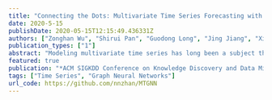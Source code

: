 ```yaml
---
title: "Connecting the Dots: Multivariate Time Series Forecasting with Graph Neural Networks"
date: 2020-5-15
publishDate: 2020-05-15T12:15:49.436331Z
authors: ["Zonghan Wu", "Shirui Pan", "Guodong Long", "Jing Jiang", "Xiaojun Chang", "Chengqi Zhang"]
publication_types: ["1"]
abstract: "Modeling multivariate time series has long been a subject that has attracted researchers from a diverse range of fields including economics, finance, and traffic. A basic assumption behind multivariate time series forecasting is that its variables depend on one another but, upon looking closely, it's fair to say that existing methods fail to fully exploit latent spatial dependencies between pairs of variables. In recent years, meanwhile, graph neural networks (GNNs) have shown high capability in handling relational dependencies. GNNs require well-defined graph structures for information propagation which means they cannot be applied directly for multivariate time series where the dependencies are not known in advance. In this paper, we propose a general graph neural network framework designed specifically for multivariate time series data. Our approach automatically extracts the uni-directed relations among variables through a graph learning module, into which external knowledge like variable attributes can be easily integrated. A novel mix-hop propagation layer and a dilated inception layer are further proposed to capture the spatial and temporal dependencies within the time series. The graph learning, graph convolution, and temporal convolution modules are jointly learned in an end-to-end framework. Experimental results show that our proposed model outperforms the state-of-the-art baseline methods on 3 of 4 benchmark datasets and achieves on-par performance with other approaches on two traffic datasets which provide extra structural information.."
featured: true
publication: "*ACM SIGKDD Conference on Knowledge Discovery and Data Mining, KDD-20*"
tags: ["Time Series", "Graph Neural Networks"]
url_code: https://github.com/nnzhan/MTGNN
---
```


